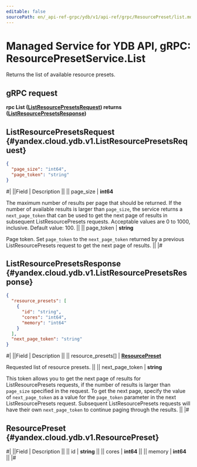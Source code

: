 ```yaml
---
editable: false
sourcePath: en/_api-ref-grpc/ydb/v1/api-ref/grpc/ResourcePreset/list.md
---
```


# Managed Service for YDB API, gRPC: ResourcePresetService.List

Returns the list of available resource presets.

## gRPC request

**rpc List ([ListResourcePresetsRequest](#yandex.cloud.ydb.v1.ListResourcePresetsRequest)) returns ([ListResourcePresetsResponse](#yandex.cloud.ydb.v1.ListResourcePresetsResponse))**

## ListResourcePresetsRequest {#yandex.cloud.ydb.v1.ListResourcePresetsRequest}

```json
{
  "page_size": "int64",
  "page_token": "string"
}
```

#|
||Field | Description ||
|| page_size | **int64**

The maximum number of results per page that should be returned. If the number of available
results is larger than `page_size`, the service returns a `next_page_token` that can be used
to get the next page of results in subsequent ListResourcePresets requests.
Acceptable values are 0 to 1000, inclusive. Default value: 100. ||
|| page_token | **string**

Page token. Set `page_token` to the `next_page_token` returned by a previous ListResourcePresets
request to get the next page of results. ||
|#

## ListResourcePresetsResponse {#yandex.cloud.ydb.v1.ListResourcePresetsResponse}

```json
{
  "resource_presets": [
    {
      "id": "string",
      "cores": "int64",
      "memory": "int64"
    }
  ],
  "next_page_token": "string"
}
```

#|
||Field | Description ||
|| resource_presets[] | **[ResourcePreset](#yandex.cloud.ydb.v1.ResourcePreset)**

Requested list of resource presets. ||
|| next_page_token | **string**

This token allows you to get the next page of results for ListResourcePresets requests,
if the number of results is larger than `page_size` specified in the request.
To get the next page, specify the value of `next_page_token` as a value for
the `page_token` parameter in the next ListResourcePresets request. Subsequent ListResourcePresets
requests will have their own `next_page_token` to continue paging through the results. ||
|#

## ResourcePreset {#yandex.cloud.ydb.v1.ResourcePreset}

#|
||Field | Description ||
|| id | **string** ||
|| cores | **int64** ||
|| memory | **int64** ||
|#